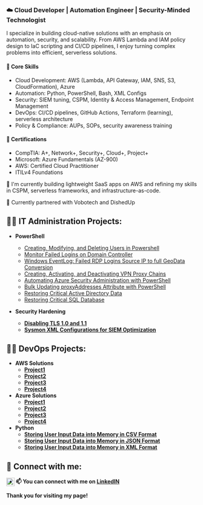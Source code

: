 <h3>☁️ Cloud Developer | Automation Engineer | Security-Minded Technologist</h3>

<p>I specialize in building cloud-native solutions with an emphasis on automation, security, and scalability. From AWS Lambda and IAM policy design to IaC scripting and CI/CD pipelines, I enjoy turning complex problems into efficient, serverless solutions.</p>

<h4>🔧 Core Skills</h4>
<ul>
  <li>Cloud Development: AWS (Lambda, API Gateway, IAM, SNS, S3, CloudFormation), Azure</li>
  <li>Automation: Python, PowerShell, Bash, XML Configs</li>
  <li>Security: SIEM tuning, CSPM, Identity & Access Management, Endpoint Management</li>
  <li>DevOps: CI/CD pipelines, GitHub Actions, Terraform (learning), serverless architecture</li>
  <li>Policy & Compliance: AUPs, SOPs, security awareness training</li>
</ul>

<h4>📜 Certifications</h4>
<ul>
  <li>CompTIA: A+, Network+, Security+, Cloud+, Project+</li>
  <li>Microsoft: Azure Fundamentals (AZ-900)</li>
  <li>AWS: Certified Cloud Practitioner</li>
  <li>ITILv4 Foundations</li>
</ul>

<p>🚀 I'm currently building lightweight SaaS apps on AWS and refining my skills in CSPM, serverless frameworks, and infrastructure-as-code.</p>
<p>🤝 Currently partnered with Vobotech and DishedUp</p>
  
<h2>👨‍💻 IT Administration Projects:</h2>

- <b>PowerShell</b>
  - [Creating, Modifying, and Deleting Users in Powershell](https://www.github.com/buffnerd/Basic-Powershell-Administration)
  - [Monitor Failed Logins on Domain Controller](https://github.com/buffnerd/Monitor-Failed-Logins/tree/main)
  - [Windows EventLog: Failed RDP Logins Source IP to full GeoData Conversion](https://github.com/buffnerd/Sentinel-Lab)
  - [Creating, Activating, and Deactivating VPN Proxy Chains](https://github.com/buffnerd/VPN-Proxy-Chains-In-Powershell)
  - [Automating Azure Security Administration with PowerShell](https://github.com/buffnerd/Azure-PowerShell-Scripts)
  - [Bulk Updating proxyAddresses Attribute with PowerShell](https://github.com/buffnerd/Bulk-Updating-Proxy-Address-Attributes)
  - [Restoring Critical Active Directory Data](https://github.com/buffnerd/Restore-AD)
  - [Restoring Critical SQL Database](https://github.com/buffnerd/Restore-SQL)
    
- <b>Security Hardening<b>
  - [Disabling TLS 1.0 and 1.1](https://github.com/buffnerd/SSL-TLS-disable)
  - [Sysmon XML Configurations for SIEM Optimization](https://github.com/buffnerd/Sysmon-XML-Configurations)

<h2>👨‍💻 DevOps Projects:</h2>

- <b>AWS Solutions</b>
  - [Project1](putthelinkhere)
  - [Project2](putthelinkhere)
  - [Project3](putthelinkhere)
  - [Project4](putthelinkhere)
- <b>Azure Solutions</b>
  - [Project1](putthelinkhere)
  - [Project2](putthelinkhere)
  - [Project3](putthelinkhere)
  - [Project4](putthelinkhere)
- <b>Python</b>
  - [Storing User Input Data into Memory in CSV Format](https://github.com/buffnerd/Python-File-Handling-CSV)
  - [Storing User Input Data into Memory in JSON Format](https://github.com/buffnerd/Python-File-Handling-JSON)
  - [Storing User Input Data into Memory in XML Format](https://github.com/buffnerd/Python-File-Handling-XML)

<h2> 🤳 Connect with me:</h2>

[<img align="left" alt="AaronVoborny | LinkedIn" width="22px" src="https://cdn.jsdelivr.net/npm/simple-icons@v3/icons/linkedin.svg" />][linkedin]

[linkedin]: https://linkedin.com/in/thevoborny


- 📫     You can connect with me on [LinkedIN](https://linkedin.com/in/thevoborny)

Thank you for visiting my page!
  
<!---
buffnerd/buffnerd is a ✨ special ✨ repository because its `README.md` (this file) appears on your GitHub profile.
You can click the Preview link to take a look at your changes.
--->
